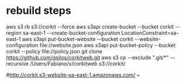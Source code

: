 # rebuild steps

aws s3 rb s3://corkit --force
aws s3api create-bucket --bucket corkit --region sa-east-1 --create-bucket-configuration LocationConstraint=sa-east-1
aws s3api put-bucket-website --bucket corkit --website-configuration file://website.json
aws s3api put-bucket-policy --bucket corkit --policy file://policy.json
git clone https://github.com/gsilos/corkitweb.git
aws s3 cp --exclude ".git/*" --recursive /Users/Fabiano/x/corkitweb s3://corkit/

#http://corkit.s3-website-sa-east-1.amazonaws.com/
~                                                    

